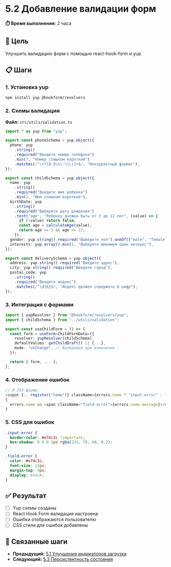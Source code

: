 # 5.2 Добавление валидации форм

**⏱️ Время выполнения:** 2 часа

## 🎯 Цель

Улучшить валидацию форм с помощью react-hook-form и yup.

## 📋 Шаги

### 1. Установка yup

```bash
npm install yup @hookform/resolvers
```

### 2. Схемы валидации

**Файл:** `src/utils/validation.ts`

```typescript
import * as yup from "yup";

export const phoneSchema = yup.object({
  phone: yup
    .string()
    .required("Введите номер телефона")
    .min(7, "Номер слишком короткий")
    .matches(/^\+?[0-9\s\-\(\)]+$/, "Некорректный формат"),
});

export const childSchema = yup.object({
  name: yup
    .string()
    .required("Введите имя ребенка")
    .min(2, "Имя слишком короткое"),
  birthDate: yup
    .string()
    .required("Выберите дату рождения")
    .test("age", "Ребенку должно быть от 3 до 12 лет", (value) => {
      if (!value) return false;
      const age = calculateAge(value);
      return age >= 3 && age <= 12;
    }),
  gender: yup.string().required("Выберите пол").oneOf(["male", "female"]),
  interests: yup.array().min(1, "Выберите минимум один интерес"),
});

export const deliverySchema = yup.object({
  address: yup.string().required("Введите адрес"),
  city: yup.string().required("Введите город"),
  postal_code: yup
    .string()
    .required("Введите индекс")
    .matches(/^\d{6}$/, "Индекс должен содержать 6 цифр"),
});
```

### 3. Интеграция с формами

```typescript
import { yupResolver } from "@hookform/resolvers/yup";
import { childSchema } from "../utils/validation";

export const useChildForm = () => {
  const form = useForm<ChildFormData>({
    resolver: yupResolver(childSchema),
    defaultValues: getChildDraft() || {...},
    mode: "onChange", // Валидация при изменении
  });

  return { form, ... };
};
```

### 4. Отображение ошибок

```typescript
// В JSX формы:
<input {...register("name")} className={errors.name ? "input-error" : ""} />;
{
  errors.name && <span className="field-error">{errors.name.message}</span>;
}
```

### 5. CSS для ошибок

```css
.input-error {
  border-color: #e74c3c !important;
  box-shadow: 0 0 0 2px rgba(231, 76, 60, 0.2);
}

.field-error {
  color: #e74c3c;
  font-size: 12px;
  margin-top: 4px;
  display: block;
}
```

## ✅ Результат

- [ ] Yup схемы созданы
- [ ] React Hook Form валидация настроена
- [ ] Ошибки отображаются пользователю
- [ ] CSS стили для ошибок добавлены

## 🔗 Связанные шаги

- **Предыдущий:** [5.1 Улучшение индикаторов загрузки](./5.1-loading-indicators.md)
- **Следующий:** [5.3 Персистентность состояния](./5.3-state-persistence.md)
